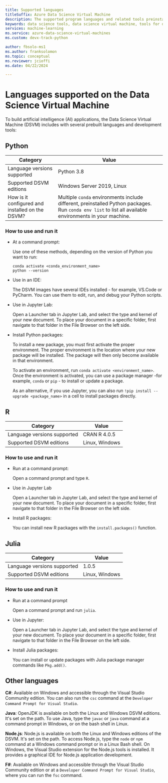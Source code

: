 ```yaml
---
title: Supported languages
titleSuffix: Azure Data Science Virtual Machine 
description: The supported program languages and related tools preinstalled on the Data Science Virtual Machine.
keywords: data science tools, data science virtual machine, tools for data science, linux data science
services: machine-learning
ms.service: azure-data-science-virtual-machines
ms.custom: devx-track-python

author: fbsolo-ms1 
ms.author: franksolomon 
ms.topic: conceptual
ms.reviewer: jcioffi
ms.date: 04/22/2024

---
```


# Languages supported on the Data Science Virtual Machine

To build artificial intelligence (AI) applications, the Data Science Virtual Machine (DSVM) includes with several prebuilt languages and development tools:

## Python

| Category | Value |
|--|--|
| Language versions supported | Python 3.8 |
| Supported DSVM editions | Windows Server 2019, Linux |
| How is it configured and installed on the DSVM? | Multiple `conda` environments include different, preinstalled Python packages. Run `conda env list` to list all available environments in your machine. |

### How to use and run it

* At a command prompt:

  Use one of these methods, depending on the version of Python you want to run:

    ```
    conda activate <conda_environment_name>
    python --version
    ```
    
* Use in an IDE:

  The DSVM images have several IDEs installed - for example, VS.Code or PyCharm. You can use them to edit, run, and debug your Python scripts.

* Use in Jupyter Lab:

  Open a Launcher tab in Jupyter Lab, and select the type and kernel of your new document. To place your document in a specific folder, first navigate to that folder in the File Browser on the left side.

* Install Python packages:

  To install a new package, you must first activate the proper environment. The proper environment is the location where your new package will be installed. The package will then only become available in that environment.

  To activate an environment, run `conda activate <environment_name>`. Once the environment is activated, you can use a package manager -for example, `conda` or `pip` - to install or update a package.

  As an alternative, if you use Jupyter, you can also run `!pip install --upgrade <package_name>` in a cell to install packages directly.

## R

| Category | Value |
|--|--|
| Language versions supported | CRAN R 4.0.5 |
| Supported DSVM editions | Linux, Windows |

### How to use and run it

* Run at a command prompt:

  Open a command prompt and type `R`.

* Use in Jupyter Lab

  Open a Launcher tab in Jupyter Lab, and select the type and kernel of your new document. To place your document in a specific folder, first navigate to that folder in the File Browser on the left side.

* Install R packages:

  You can install new R packages with the `install.packages()` function.

## Julia

| Category | Value |
| ------------- | ------------- |
| Language versions supported | 1.0.5 |
| Supported DSVM editions      | Linux, Windows     |

### How to use and run it    

* Run at a command prompt

  Open a command prompt and run `julia`.

* Use in Jupyter:

  Open a Launcher tab in Jupyter Lab, and select the type and kernel of your new document. To place your document in a specific folder, first navigate to that folder in the File Browser on the left side.

* Install Julia packages:

  You can install or update packages with Julia package manager commands like `Pkg.add()`.

## Other languages

**C#**: Available on Windows and accessible through the Visual Studio Community edition. You can also run the `csc` command at the `Developer Command Prompt for Visual Studio`.

**Java**: OpenJDK is available on both the Linux and Windows DSVM editions. It's set on the path. To use Java, type the `javac` or `java` command at a command prompt in Windows, or on the bash shell in Linux.

**Node.js**: Node.js is available on both the Linux and Windows editions of the DSVM. It's set on the path. To access Node.js, type the `node` or `npm` command at a Windows command prompt or in a Linux Bash shell. On Windows, the Visual Studio extension for the Node.js tools is installed. It provides a graphical IDE for Node.js application development.

**F#**: Available on Windows and accessible through the Visual Studio Community edition or at a `Developer Command Prompt for Visual Studio`, where you can run the `fsc` command.